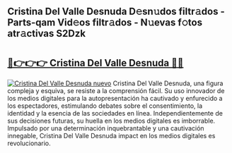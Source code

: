 ## Cristina Del Valle Desnuda D𝚎sn𝚞dos filtr𝚊dos - Parts-qam Vid𝚎os filtr𝚊dos - N𝚞evas f𝚘tos atr𝚊ctivas S2Dzk

# <h2><a href="http://mbapyb.tromn.icu/?c=Cristina+Del+Valle+Desnuda">🔗👉👉👉 Cristina Del Valle Desnuda 🔗🔗</a></h2>

[![Cristina Del Valle Desnuda nuevo](https://i.imgur.com/pEAQMta.gif)](http://mbapyb.tromn.icu/?c=Cristina+Del+Valle+Desnuda)
Cristina Del Valle Desnuda, una figura compleja y esquiva, se resiste a la comprensión fácil. Su uso innovador de los medios digitales para la autopresentación ha cautivado y enfurecido a los espectadores, estimulando debates sobre el consentimiento, la identidad y la esencia de las sociedades en línea. Independientemente de sus decisiones futuras, su huella en los medios digitales es imborrable. Impulsado por una determinación inquebrantable y una cautivación innegable, Cristina Del Valle Desnuda impact en los medios digitales es revolucionario.
